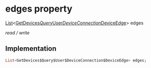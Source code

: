 


# edges property






[List](https://api.flutter.dev/flutter/dart-core/List-class.html)&lt;[GetDevices$Query$User$DeviceConnection$DeviceEdge](../../graphql_devices_devices_query.graphql/GetDevices$Query$User$DeviceConnection$DeviceEdge-class.md)> edges
  
_read / write_






## Implementation

```dart
List<GetDevices$Query$User$DeviceConnection$DeviceEdge> edges;


```







